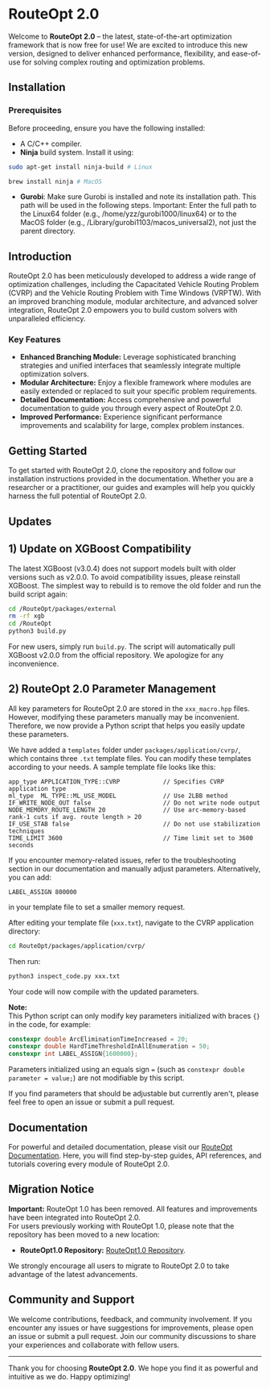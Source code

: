 # RouteOpt 2.0

Welcome to **RouteOpt 2.0** – the latest, state-of-the-art optimization framework that is now free for use! We are excited to introduce this new version, designed to deliver enhanced performance, flexibility, and ease-of-use for solving complex routing and optimization problems.

## Installation
### Prerequisites
Before proceeding, ensure you have the following installed:
- A C/C++ compiler.
- **Ninja** build system. Install it using:
```bash
sudo apt-get install ninja-build # Linux
```
```bash
brew install ninja # MacOS
```
- **Gurobi**: Make sure Gurobi is installed and note its installation path. This path will be used in the following steps. Important: Enter the full path to the Linux64 folder (e.g., /home/yzz/gurobi1000/linux64) or to the MacOS folder (e.g., /Library/gurobi1103/macos_universal2), not just the parent directory.

## Introduction

RouteOpt 2.0 has been meticulously developed to address a wide range of optimization challenges, including the Capacitated Vehicle Routing Problem (CVRP) and the Vehicle Routing Problem with Time Windows (VRPTW). With an improved branching module, modular architecture, and advanced solver integration, RouteOpt 2.0 empowers you to build custom solvers with unparalleled efficiency.

### Key Features

- **Enhanced Branching Module:** Leverage sophisticated branching strategies and unified interfaces that seamlessly integrate multiple optimization solvers.
- **Modular Architecture:** Enjoy a flexible framework where modules are easily extended or replaced to suit your specific problem requirements.
- **Detailed Documentation:** Access comprehensive and powerful documentation to guide you through every aspect of RouteOpt 2.0.
- **Improved Performance:** Experience significant performance improvements and scalability for large, complex problem instances.

## Getting Started

To get started with RouteOpt 2.0, clone the repository and follow our installation instructions provided in the documentation. Whether you are a researcher or a practitioner, our guides and examples will help you quickly harness the full potential of RouteOpt 2.0.


## Updates

## 1) Update on XGBoost Compatibility

The latest XGBoost (v3.0.4) does not support models built with older versions such as v2.0.0. To avoid compatibility issues, please reinstall XGBoost. The simplest way to rebuild is to remove the old folder and run the build script again:

```bash
cd /RouteOpt/packages/external
rm -rf xgb
cd /RouteOpt
python3 build.py
```

For new users, simply run `build.py`. The script will automatically pull XGBoost v2.0.0 from the official repository. We apologize for any inconvenience.

## 2) RouteOpt 2.0 Parameter Management

All key parameters for RouteOpt 2.0 are stored in the `xxx_macro.hpp` files. However, modifying these parameters manually may be inconvenient. Therefore, we now provide a Python script that helps you easily update these parameters.

We have added a `templates` folder under `packages/application/cvrp/`, which contains three `.txt` template files. You can modify these templates according to your needs. A sample template file looks like this:

```angular2html
app_type APPLICATION_TYPE::CVRP            // Specifies CVRP application type
ml_type  ML_TYPE::ML_USE_MODEL             // Use 2LBB method
IF_WRITE_NODE_OUT false                    // Do not write node output
NODE_MEMORY_ROUTE_LENGTH 20                // Use arc-memory-based rank-1 cuts if avg. route length > 20
IF_USE_STAB false                          // Do not use stabilization techniques
TIME_LIMIT 3600                            // Time limit set to 3600 seconds
````

If you encounter memory-related issues, refer to the troubleshooting section in our documentation and manually adjust parameters. Alternatively, you can add:

```angular2html
LABEL_ASSIGN 800000
```

in your template file to set a smaller memory request.

After editing your template file (`xxx.txt`), navigate to the CVRP application directory:

```bash
cd RouteOpt/packages/application/cvrp/
```

Then run:

```bash
python3 inspect_code.py xxx.txt
```
Your code will now compile with the updated parameters.


**Note:**  
This Python script can only modify key parameters initialized with braces `{}` in the code, for example:

```cpp
constexpr double ArcEliminationTimeIncreased = 20;
constexpr double HardTimeThresholdInAllEnumeration = 50;
constexpr int LABEL_ASSIGN{1600000};
````

Parameters initialized using an equals sign `=` (such as `constexpr double parameter = value;`) are not modifiable by this script.

If you find parameters that should be adjustable but currently aren't, please feel free to open an issue or submit a pull request.

## Documentation

For powerful and detailed documentation, please visit our [RouteOpt Documentation](https://Zhengzhong-You.github.io/RouteOpt-Docs/
). Here, you will find step-by-step guides, API references, and tutorials covering every module of RouteOpt 2.0.

## Migration Notice

**Important:** RouteOpt 1.0 has been removed. All features and improvements have been integrated into RouteOpt 2.0.  
For users previously working with RouteOpt 1.0, please note that the repository has been moved to a new location:

- **RouteOpt1.0 Repository:** [RouteOpt1.0 Repository](https://github.com/Zhengzhong-You/RouteOpt1).

We strongly encourage all users to migrate to RouteOpt 2.0 to take advantage of the latest advancements.

## Community and Support

We welcome contributions, feedback, and community involvement. If you encounter any issues or have suggestions for improvements, please open an issue or submit a pull request. Join our community discussions to share your experiences and collaborate with fellow users.

---

Thank you for choosing **RouteOpt 2.0**. We hope you find it as powerful and intuitive as we do. Happy optimizing!
